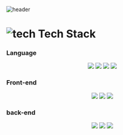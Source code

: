 ![header](https://capsule-render.vercel.app/api?type=waving&color=d9bbff&height=300&text=YoungJun%20Ro&fontAlign=50&animation=fadeIn&fontAlignY=50)

# ![tech](https://user-images.githubusercontent.com/83204523/116770790-197c1f00-aa81-11eb-90c4-143b40f995ad.png) Tech Stack 

### Language
<p align="center">
    <img src="https://img.shields.io/badge/Python-3776AB?style=flat-square&logo=Python&logoColor=white"/>
    <img src="https://img.shields.io/badge/OpenJDK-26689A?style=flat-square&logo=java&logoColor=white">
    <img src="https://img.shields.io/badge/javascript-F7DF1E?style=flat-square&logo=javascript&logoColor=white">
    <img src="https://img.shields.io/badge/Delphi-EE1F35?style=flat-square&logo=Delphi&logoColor=white"/>
</p>

### Front-end
<p align="center">
    <img src="https://img.shields.io/badge/HTML-E34F26?style=flat-square&logo=HTML5&logoColor=white"/>
    <img src="https://img.shields.io/badge/CSS-1572B6?style=flat-square&logo=CSS3&logoColor=white"/>
    <img src="https://img.shields.io/badge/Bootstrap-#7952B3?style=flat-square&logo=javascript&logoColor=white">
</p>

### back-end
<p align="center">
    <img src="https://img.shields.io/badge/Flask-00AAE7?style=flat-square&logo=Flask&logoColor=white"/>
    <img src="https://img.shields.io/badge/Django-004A9D?style=flat-square&logo=Flask&logoColor=white"/>
    <img src="https://img.shields.io/badge/Node.js-339933?style=flat-square&logo=Flask&logoColor=white"/>
</p>

